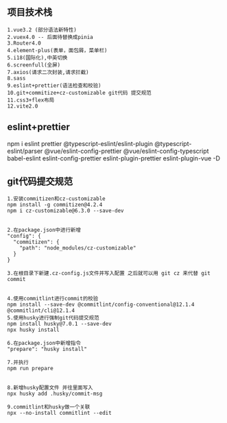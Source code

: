 ## 项目技术栈

```
1.vue3.2 (部分语法新特性)
2.vuex4.0 -- 后面待替换成pinia
3.Router4.0
4.element-plus(表单，面包屑，菜单栏)
5.i18(国际化),中英切换
6.screenfull(全屏)
7.axios(请求二次封装,请求拦截)
8.sass
9.eslint+prettier(语法检查和校验)
10.git+commitize+cz-customizable git代码 提交规范
11.css3+flex布局
12.vite2.0

```


## eslint+prettier

npm i eslint prettier @typescript-eslint/eslint-plugin  @typescript-eslint/parser @vue/eslint-config-prettier @vue/eslint-config-typescript  babel-eslint eslint-config-prettier  eslint-plugin-prettier eslint-plugin-vue -D


## git代码提交规范

```
1.安装commitizen和cz-customizable
npm install -g commitizen@4.2.4
npm i cz-customizable@6.3.0 --save-dev


2.在package.json中进行新增
"config": {
  "commitizen": {
    "path": "node_modules/cz-customizable"
  }
}

3.在根目录下新建.cz-config.js文件并写入配置 之后就可以用 git cz 来代替 git commit


4.使用commitlint进行commit的校验
npm install --save-dev @commitlint/config-conventional@12.1.4 @commitlint/cli@12.1.4
5.使用husky进行强制git代码提交规范
npm install husky@7.0.1 --save-dev
npx husky install

6.在package.json中新增指令
"prepare": "husky install"

7.并执行
npm run prepare


8.新增husky配置文件 并往里面写入
npx husky add .husky/commit-msg

9.commitlint和husky做一个关联
npx --no-install commitlint --edit

```
